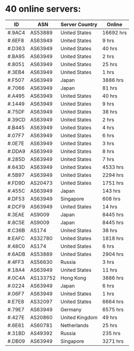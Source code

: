 # 40 online servers:

| ID | ASN | Server Country | Online |
| ------ | ------ | ------ | ------ |
| #.9AC4 | AS53889 | United States | 16692 hrs |
| #.6EF8 | AS63949 | United States | 9 hrs |
| #.D363 | AS63949 | United States | 40 hrs |
| #.BA95 | AS63949 | United States | 2 hrs |
| #.8051 | AS63949 | United States | 25 hrs |
| #.3EB4 | AS63949 | United States | 1 hrs |
| #.F507 | AS63949 | Japan | 3886 hrs |
| #.7066 | AS63949 | Japan | 81 hrs |
| #.A495 | AS63949 | United States | 40 hrs |
| #.1449 | AS63949 | United States | 9 hrs |
| #.75DF | AS63949 | United States | 38 hrs |
| #.39CD | AS63949 | United States | 2 hrs |
| #.B445 | AS63949 | United States | 4 hrs |
| #.07F7 | AS63949 | United States | 6 hrs |
| #.0E7E | AS63949 | United States | 3 hrs |
| #.DDA9 | AS63949 | United States | 8 hrs |
| #.285D | AS63949 | United States | 7 hrs |
| #.643D | AS63949 | United States | 4533 hrs |
| #.5B97 | AS63949 | United States | 2294 hrs |
| #.FD9D | AS20473 | United States | 1751 hrs |
| #.455C | AS63949 | Japan | 143 hrs |
| #.DF53 | AS63949 | Singapore | 608 hrs |
| #.DCF9 | AS63949 | United States | 14 hrs |
| #.3EAE | AS9009 | Japan | 8445 hrs |
| #.8C5E | AS9009 | Japan | 8445 hrs |
| #.C36B | AS174 | United States | 38 hrs |
| #.EAFC | AS32780 | United States | 1818 hrs |
| #.48C0 | AS174 | United States | 6 hrs |
| #.6ADB | AS53889 | United States | 2904 hrs |
| #.4FF3 | AS56630 | Russia | 3 hrs |
| #.18A4 | AS63949 | United States | 11 hrs |
| #.0C4A | AS133752 | Hong Kong | 3886 hrs |
| #.0224 | AS63949 | Japan | 6 hrs |
| #.06F7 | AS63949 | United States | 1 hrs |
| #.E7E8 | AS32097 | United States | 6664 hrs |
| #.79E7 | AS63949 | Germany | 6575 hrs |
| #.427E | AS20860 | United Kingdom | 49 hrs |
| #.6E61 | AS60781 | Netherlands | 25 hrs |
| #.31BD | AS49392 | Russia | 235 hrs |
| #.DB09 | AS63949 | Singapore | 3271 hrs |

